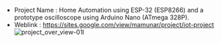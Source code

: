 - Project Name : Home Automation using ESP-32 (ESP8266) and a prototype oscilloscope using Arduino Nano (ATmega 328P).
- Weblink : https://sites.google.com/view/mamunar/project/iot-project
![project_over_view-01](https://github.com/user-attachments/assets/39acab1d-458d-430b-b535-62c2914849db)l

